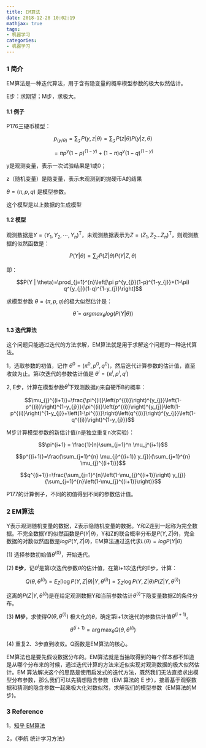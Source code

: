 ```yaml
---
title: EM算法
date: 2018-12-28 10:02:19
mathjax: true
tags:
- 机器学习
categories:
- 机器学习
---
```


### 1 简介 

EM算法是一种迭代算法，用于含有隐变量的概率模型参数的极大似然估计。 

E步：求期望；M步，求极大。 

#### 1.1 例子 

P176三硬币模型： 

$$p_{(y/\theta)}=\sum_{\mathcal{Z}} P(y, z | \theta)=\sum_{\mathcal{Z}} P(z | \theta) P(y | z, \theta)$$ 

$$ = \pi p^y(1-p)^{(1-y)} + (1-\pi)q^y (1-q)^{(1-y)}$$ 

y是观测变量，表示一次试验结果是1或0； 

z（随机变量）是隐变量，表示未观测到的抛硬币A的结果 

$\theta = (\pi,p,q)$ 是模型参数。 

这个模型是以上数据的生成模型 



#### 1.2 模型 

观测数据是$Y=\left(Y_{1}, Y_{2}, \cdots, Y_{n}\right)^{\mathrm{T}}$，未观测数据表示为$Z=(Z_1,Z_2...Z_n)^{\mathrm{T}}$，则观测数据的似然函数是： 

$$P(Y | \theta)=\sum_{Z} P(Z | \theta) P(Y | Z, \theta)$$ 

即： 

$$P(Y | \theta)=\prod_{j=1}^{n}\left[\pi p^{y_{j}}(1-p)^{1-y_{j}}+(1-\pi) q^{y_{j}}(1-q)^{1-y_{j}}\right]$$ 

求模型参数 $\theta = (\pi,p,q)$的极大似然估计是： 

$$\hat{\theta} = argmax_{\theta} log(P(Y|\theta)) $$ 



#### 1.3 迭代算法 

这个问题只能通过迭代的方法求解，EM算法就是用于求解这个问题的一种迭代算法。 

1，选取参数的初值，记作 $\theta^0 = (\pi^0,p^0,q^0)$，然后迭代计算参数的估计值，直至收敛为止。第i次迭代的参数估计值是 $\theta^i = (\pi^i,p^i,q^i)$ 

2, E步，计算在模型参数$\theta^i$下观测数据$y_i$来自硬币B的概率： 

$$\mu_{j}^{(i+1)}=\frac{\pi^{(i)}\left(p^{(i)}\right)^{y_{j}}\left(1-p^{(i)}\right)^{1-y_{j}}}{\pi^{(i)}\left(p^{(i)}\right)^{y_{j}}\left(1-p^{(i)}\right)^{1-y_{j}}+\left(1-\pi^{(i)}\right)\left(q^{(i)}\right)^{y_{j}}\left(1-q^{(i)}\right)^{1-y_{j}}}$$ 

M步计算模型参数的新估计值(n是独立重复n次实验)：

$$\pi^{i+1} = \frac{1}{n}\sum_{j=1}^n \mu_j^{i+1}$$

$$p^{(i+1)}=\frac{\sum_{j=1}^{n} \mu_{j}^{(i+1)} y_{j}}{\sum_{j=1}^{n} \mu_{j}^{(i+1)}}$$

$$q^{(i+1)}=\frac{\sum_{j=1}^{n}\left(1-\mu_{j}^{(i+1)}\right) y_{j}}{\sum_{j=1}^{n}\left(1-\mu_{j}^{(i+1)}\right)}$$

P177的计算例子，不同的初值得到不同的参数估计值。



### 2 EM算法

Y表示观测随机变量的数据，Z表示隐随机变量的数据。Y和Z连到一起称为完全数据。不完全数据Y的似然函数是$P(Y|\theta)$，Y和Z的联合概率分布是$P(Y,Z|\theta)$，完全数据的对数似然函数是$logP(Y,Z|\theta)$，EM算法通过迭代求$L(\theta) = logP(Y|\theta)$

(1) 选择参数初始值$\theta^{(0)}$，开始迭代。

(2) **E步**，记$\theta^i$是第i次迭代参数$\theta$的估计值，在第i+1次迭代的E步，计算：

$$Q\left(\theta, \theta^{(i)}\right)=E_{Z}\left[\log P(Y, Z | \theta) | Y, \theta^{(i)}\right] = \sum_{Z} \log P(Y, Z | \theta) P\left(Z | Y, \theta^{(i)}\right)$$

这离的$P(Z|Y,\theta^{(i)})$是在给定观测数据Y和当前参数估计$\theta^{(i)}$下隐变量数据Z的条件分布。

(3) **M步**，求使得$Q\left(\theta, \theta^{(i)}\right)$ 极大化的$\theta$，确定第i+1次迭代的参数估计值$\theta^{(i+1)}$。

$$\theta^{(i+1)}=\arg \max _{\theta} Q\left(\theta, \theta^{(i)}\right)$$

(4) 重复2、3步直到收敛。Q函数是EM算法的核心。



EM算法也是要先假设数据分布的。EM算法就是当抽取得到的每个样本都不知道是从哪个分布来的时候，通过迭代计算的方法来近似实现对观测数据的极大似然估计。EM 算法解决这个的思路是使用启发式的迭代方法，既然我们无法直接求出模型分布参数，那么我们可以先猜想隐含参数（EM 算法的 E 步），接着基于观察数据和猜测的隐含参数一起来极大化对数似然，求解我们的模型参数（EM算法的M步)。



### 3 Reference

1，[知乎 EM算法](https://zhuanlan.zhihu.com/p/36331115)

2，《李航 统计学习方法》